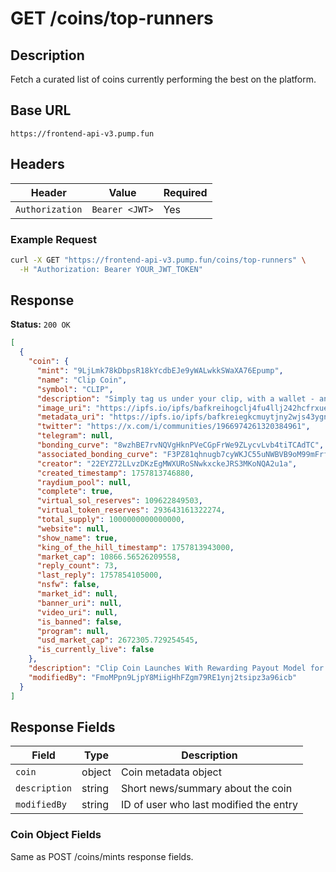 # GET /coins/top-runners

## Description
Fetch a curated list of coins currently performing the best on the platform.

## Base URL
`https://frontend-api-v3.pump.fun`

## Headers
| Header | Value | Required |
|--------|-------|----------|
| `Authorization` | `Bearer <JWT>` | Yes |

### Example Request
```bash
curl -X GET "https://frontend-api-v3.pump.fun/coins/top-runners" \
  -H "Authorization: Bearer YOUR_JWT_TOKEN"
```

## Response
**Status:** `200 OK`

```json
[
  {
    "coin": {
      "mint": "9LjLmk78kDbpsR18kYcdbEJe9yWALwkkSWaXA76Epump",
      "name": "Clip Coin",
      "symbol": "CLIP",
      "description": "Simply tag us under your clip, with a wallet - and you will be PAID!",
      "image_uri": "https://ipfs.io/ipfs/bafkreihogclj4fu4llj242hcfrxueyxfvq7qgrolejnrnmo6uhudentfaa",
      "metadata_uri": "https://ipfs.io/ipfs/bafkreiegkcmuytjny2wjs43ygnni73lfnyysvmdbkxwgrsipeh3scseitu",
      "twitter": "https://x.com/i/communities/1966974261320384961",
      "telegram": null,
      "bonding_curve": "8wzhBE7rvNQVgHknPVeCGpFrWe9ZLycvLvb4tiTCAdTC",
      "associated_bonding_curve": "F3PZ81qhnugb7cyWKJC55uNWBVB9oM99mFrf9Se6LuPb",
      "creator": "22EYZ72LLvzDKzEgMWXURoSNwkxckeJRS3MKoNQA2u1a",
      "created_timestamp": 1757813746880,
      "raydium_pool": null,
      "complete": true,
      "virtual_sol_reserves": 109622849503,
      "virtual_token_reserves": 293643161322274,
      "total_supply": 1000000000000000,
      "website": null,
      "show_name": true,
      "king_of_the_hill_timestamp": 1757813943000,
      "market_cap": 10866.56526209558,
      "reply_count": 73,
      "last_reply": 1757854105000,
      "nsfw": false,
      "market_id": null,
      "banner_uri": null,
      "video_uri": null,
      "is_banned": false,
      "program": null,
      "usd_market_cap": 2672305.729254545,
      "is_currently_live": false
    },
    "description": "Clip Coin Launches With Rewarding Payout Model for Clippers",
    "modifiedBy": "FmoMPpn9LjpY8MiigHhFZgm79RE1ynj2tsipz3a96icb"
  }
]
```

## Response Fields
| Field | Type | Description |
|-------|------|-------------|
| `coin` | object | Coin metadata object |
| `description` | string | Short news/summary about the coin |
| `modifiedBy` | string | ID of user who last modified the entry |

### Coin Object Fields
Same as POST /coins/mints response fields.
